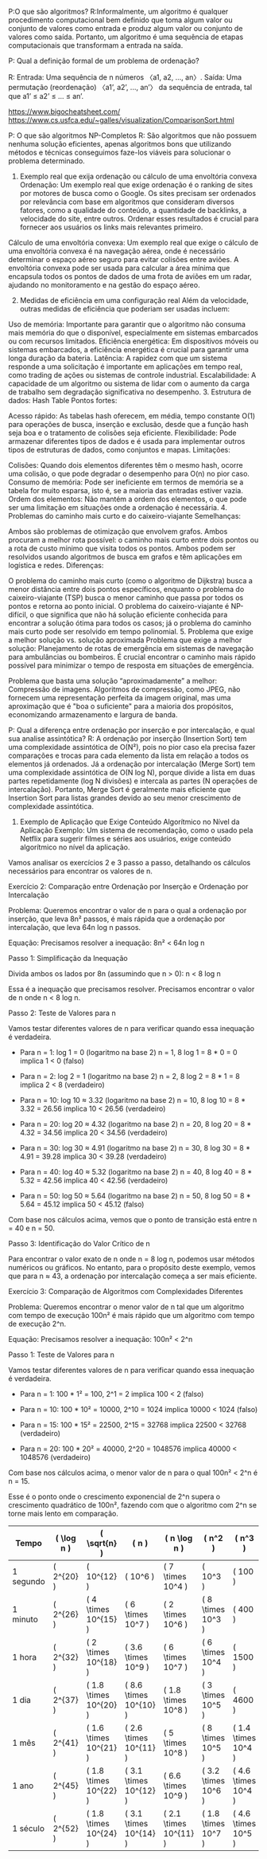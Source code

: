 P:O que são algoritmos?
R:Informalmente, um algoritmo é qualquer procedimento computacional bem definido que toma algum valor ou
conjunto de valores como entrada e produz algum valor ou conjunto de valores como saída. Portanto, um algoritmo é
uma sequência de etapas computacionais que transformam a entrada na saída.


P: Qual a definição formal de um problema de ordenação?

R: Entrada: Uma sequência de n números 〈a1, a2, ..., an〉.
   Saída: Uma permutação (reordenação) 〈a1’, a2’, ..., an’〉 da sequência de entrada, tal que a1’ ≤ a2’ ≤ ... ≤ an’.


https://www.bigocheatsheet.com/
https://www.cs.usfca.edu/~galles/visualization/ComparisonSort.html

P: O que são algoritmos NP-Completos
R: São algoritmos que não possuem nenhuma solução eficientes, apenas algoritmos bons que utilizando métodos e técnicas conseguimos faze-los viáveis para solucionar o problema determinado.



1. Exemplo real que exija ordenação ou cálculo de uma envoltória convexa
Ordenação: Um exemplo real que exige ordenação é o ranking de sites por motores de busca como o Google. Os sites precisam ser ordenados por relevância com base em algoritmos que consideram diversos fatores, como a qualidade do conteúdo, a quantidade de backlinks, a velocidade do site, entre outros. Ordenar esses resultados é crucial para fornecer aos usuários os links mais relevantes primeiro.

Cálculo de uma envoltória convexa: Um exemplo real que exige o cálculo de uma envoltória convexa é na navegação aérea, onde é necessário determinar o espaço aéreo seguro para evitar colisões entre aviões. A envoltória convexa pode ser usada para calcular a área mínima que encapsula todos os pontos de dados de uma frota de aviões em um radar, ajudando no monitoramento e na gestão do espaço aéreo.

2. Medidas de eficiência em uma configuração real
Além da velocidade, outras medidas de eficiência que poderiam ser usadas incluem:

Uso de memória: Importante para garantir que o algoritmo não consuma mais memória do que o disponível, especialmente em sistemas embarcados ou com recursos limitados.
Eficiência energética: Em dispositivos móveis ou sistemas embarcados, a eficiência energética é crucial para garantir uma longa duração da bateria.
Latência: A rapidez com que um sistema responde a uma solicitação é importante em aplicações em tempo real, como trading de ações ou sistemas de controle industrial.
Escalabilidade: A capacidade de um algoritmo ou sistema de lidar com o aumento da carga de trabalho sem degradação significativa no desempenho.
3. Estrutura de dados: Hash Table
Pontos fortes:

Acesso rápido: As tabelas hash oferecem, em média, tempo constante O(1) para operações de busca, inserção e exclusão, desde que a função hash seja boa e o tratamento de colisões seja eficiente.
Flexibilidade: Pode armazenar diferentes tipos de dados e é usada para implementar outros tipos de estruturas de dados, como conjuntos e mapas.
Limitações:

Colisões: Quando dois elementos diferentes têm o mesmo hash, ocorre uma colisão, o que pode degradar o desempenho para O(n) no pior caso.
Consumo de memória: Pode ser ineficiente em termos de memória se a tabela for muito esparsa, isto é, se a maioria das entradas estiver vazia.
Ordem dos elementos: Não mantém a ordem dos elementos, o que pode ser uma limitação em situações onde a ordenação é necessária.
4. Problemas do caminho mais curto e do caixeiro-viajante
Semelhanças:

Ambos são problemas de otimização que envolvem grafos.
Ambos procuram a melhor rota possível: o caminho mais curto entre dois pontos ou a rota de custo mínimo que visita todos os pontos.
Ambos podem ser resolvidos usando algoritmos de busca em grafos e têm aplicações em logística e redes.
Diferenças:

O problema do caminho mais curto (como o algoritmo de Dijkstra) busca a menor distância entre dois pontos específicos, enquanto o problema do caixeiro-viajante (TSP) busca o menor caminho que passa por todos os pontos e retorna ao ponto inicial.
O problema do caixeiro-viajante é NP-difícil, o que significa que não há solução eficiente conhecida para encontrar a solução ótima para todos os casos; já o problema do caminho mais curto pode ser resolvido em tempo polinomial.
5. Problema que exige a melhor solução vs. solução aproximada
Problema que exige a melhor solução: Planejamento de rotas de emergência em sistemas de navegação para ambulâncias ou bombeiros. É crucial encontrar o caminho mais rápido possível para minimizar o tempo de resposta em situações de emergência.

Problema que basta uma solução “aproximadamente” a melhor: Compressão de imagens. Algoritmos de compressão, como JPEG, não fornecem uma representação perfeita da imagem original, mas uma aproximação que é "boa o suficiente" para a maioria dos propósitos, economizando armazenamento e largura de banda.

P: Qual a diferença entre ordenação por inserção e por intercalação, e qual sua analise assintótica?
R: A ordenação por inserção (Insertion Sort) tem uma complexidade assintótica de O(N²), 
pois no pior caso ela precisa fazer comparações e trocas para cada elemento da lista em relação a todos os elementos já ordenados. 
Já a ordenação por intercalação (Merge Sort) tem uma complexidade assintótica de O(N log N), porque divide a lista em duas partes repetidamente (log N divisões) 
e intercala as partes (N operações de intercalação). Portanto, Merge Sort é geralmente mais eficiente que Insertion Sort para listas grandes devido ao seu menor crescimento de complexidade assintótica.




1. Exemplo de Aplicação que Exige Conteúdo Algorítmico no Nível da Aplicação
Exemplo: Um sistema de recomendação, como o usado pela Netflix para sugerir filmes e séries aos usuários, exige conteúdo algorítmico no nível da aplicação.

Vamos analisar os exercícios 2 e 3 passo a passo, detalhando os cálculos necessários para encontrar os valores de n.

Exercício 2: Comparação entre Ordenação por Inserção e Ordenação por Intercalação

Problema:
Queremos encontrar o valor de n para o qual a ordenação por inserção, que leva 8n² passos, é mais rápida que a ordenação por intercalação, que leva 64n log n passos.

Equação:
Precisamos resolver a inequação:
8n² < 64n log n

Passo 1: Simplificação da Inequação

Divida ambos os lados por 8n (assumindo que n > 0):
n < 8 log n

Essa é a inequação que precisamos resolver. Precisamos encontrar o valor de n onde n < 8 log n.

Passo 2: Teste de Valores para n

Vamos testar diferentes valores de n para verificar quando essa inequação é verdadeira.

- Para n = 1:
  log 1 = 0 (logaritmo na base 2)
  n = 1, 8 log 1 = 8 * 0 = 0 implica 1 < 0 (falso)

- Para n = 2:
  log 2 = 1 (logaritmo na base 2)
  n = 2, 8 log 2 = 8 * 1 = 8 implica 2 < 8 (verdadeiro)

- Para n = 10:
  log 10 ≈ 3.32 (logaritmo na base 2)
  n = 10, 8 log 10 = 8 * 3.32 = 26.56 implica 10 < 26.56 (verdadeiro)

- Para n = 20:
  log 20 ≈ 4.32 (logaritmo na base 2)
  n = 20, 8 log 20 = 8 * 4.32 = 34.56 implica 20 < 34.56 (verdadeiro)

- Para n = 30:
  log 30 ≈ 4.91 (logaritmo na base 2)
  n = 30, 8 log 30 = 8 * 4.91 = 39.28 implica 30 < 39.28 (verdadeiro)

- Para n = 40:
  log 40 ≈ 5.32 (logaritmo na base 2)
  n = 40, 8 log 40 = 8 * 5.32 = 42.56 implica 40 < 42.56 (verdadeiro)

- Para n = 50:
  log 50 ≈ 5.64 (logaritmo na base 2)
  n = 50, 8 log 50 = 8 * 5.64 = 45.12 implica 50 < 45.12 (falso)

Com base nos cálculos acima, vemos que o ponto de transição está entre n = 40 e n = 50.

Passo 3: Identificação do Valor Crítico de n

Para encontrar o valor exato de n onde n = 8 log n, podemos usar métodos numéricos ou gráficos. No entanto, para o propósito deste exemplo, vemos que para n ≈ 43, a ordenação por intercalação começa a ser mais eficiente.

Exercício 3: Comparação de Algoritmos com Complexidades Diferentes

Problema:
Queremos encontrar o menor valor de n tal que um algoritmo com tempo de execução 100n² é mais rápido que um algoritmo com tempo de execução 2^n.

Equação:
Precisamos resolver a inequação:
100n² < 2^n

Passo 1: Teste de Valores para n

Vamos testar diferentes valores de n para verificar quando essa inequação é verdadeira.

- Para n = 1:
  100 * 1² = 100, 2^1 = 2 implica 100 < 2 (falso)

- Para n = 10:
  100 * 10² = 10000, 2^10 = 1024 implica 10000 < 1024 (falso)

- Para n = 15:
  100 * 15² = 22500, 2^15 = 32768 implica 22500 < 32768 (verdadeiro)

- Para n = 20:
  100 * 20² = 40000, 2^20 = 1048576 implica 40000 < 1048576 (verdadeiro)

Com base nos cálculos acima, o menor valor de n para o qual 100n² < 2^n é n = 15.

Esse é o ponto onde o crescimento exponencial de 2^n supera o crescimento quadrático de 100n², fazendo com que o algoritmo com 2^n se torne mais lento em comparação.


| Tempo      | \( \log n \) | \( \sqrt{n} \) | \( n \)      | \( n \log n \) | \( n^2 \)  | \( n^3 \) | \( 2^n \) | \( n! \) |
|------------|--------------|----------------|--------------|----------------|------------|-----------|-----------|----------|
| 1 segundo  | \( 2^{20} \) | \( 10^{12} \)  | \( 10^6 \)   | \( 7 \times 10^4 \) | \( 10^3 \) | \( 100 \)  | \( 20 \)  | \( 9 \)  |
| 1 minuto   | \( 2^{26} \) | \( 4 \times 10^{15} \) | \( 6 \times 10^7 \) | \( 2 \times 10^6 \) | \( 8 \times 10^3 \) | \( 400 \)  | \( 26 \)  | \( 11 \) |
| 1 hora     | \( 2^{32} \) | \( 2 \times 10^{18} \) | \( 3.6 \times 10^9 \) | \( 6 \times 10^7 \) | \( 6 \times 10^4 \) | \( 1500 \) | \( 32 \)  | \( 13 \) |
| 1 dia      | \( 2^{37} \) | \( 1.8 \times 10^{20} \) | \( 8.6 \times 10^{10} \) | \( 1.8 \times 10^8 \) | \( 3 \times 10^5 \) | \( 4600 \) | \( 37 \)  | \( 15 \) |
| 1 mês      | \( 2^{41} \) | \( 1.6 \times 10^{21} \) | \( 2.6 \times 10^{11} \) | \( 5 \times 10^8 \) | \( 8 \times 10^5 \) | \( 1.4 \times 10^4 \) | \( 41 \)  | \( 16 \) |
| 1 ano      | \( 2^{45} \) | \( 1.8 \times 10^{22} \) | \( 3.1 \times 10^{12} \) | \( 6.6 \times 10^9 \) | \( 3.2 \times 10^6 \) | \( 4.6 \times 10^4 \) | \( 45 \)  | \( 17 \) |
| 1 século   | \( 2^{52} \) | \( 1.8 \times 10^{24} \) | \( 3.1 \times 10^{14} \) | \( 2.1 \times 10^{11} \) | \( 1.8 \times 10^7 \) | \( 4.6 \times 10^5 \) | \( 52 \)  | \( 22 \) |

